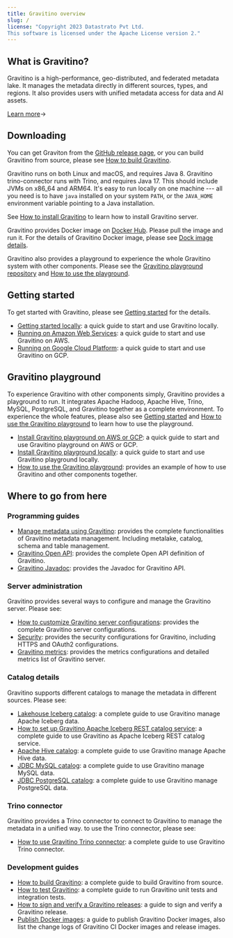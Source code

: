 ```yaml
---
title: Gravitino overview
slug: /
license: "Copyright 2023 Datastrato Pvt Ltd.
This software is licensed under the Apache License version 2."
---
```


## What is Gravitino?

Gravitino is a high-performance, geo-distributed, and federated metadata lake. It manages the
metadata directly in different sources, types, and regions. It also provides users with unified
metadata access for data and AI assets.

[Learn more](./overview)&rarr;

## Downloading

You can get Graviton from the [GitHub release page](https://github.com/datastrato/gravitino/releases),
or you can build Gravitino from source, please see [How to build Gravitino](./how-to-build).

Gravitino runs on both Linux and macOS, and requires Java 8. Gravitino trino-connector runs with
Trino, and requires Java 17. This should include JVMs on x86_64 and
ARM64. It's easy to run locally on one machine --- all you need is to have `java` installed on
your system `PATH`, or the `JAVA_HOME` environment variable pointing to a Java installation.

See [How to install Gravitino](./how-to-install) to learn how to install Gravitino server.

Gravitino provides Docker image on [Docker Hub](https://hub.docker.com/u/datastrato).
Please pull the image and run it. For the details of Gravitino Docker image, please see
[Dock image details](./docker-image-details).

Gravitino also provides a playground to experience the whole Gravitino system with other components.
Please see the [Gravitino playground repository](https://github.com/datastrato/gravitino-playground)
and [How to use the playground](./how-to-use-the-playground).

## Getting started

To get started with Gravitino, please see [Getting started](./getting-started) for the details.

* [Getting started locally](./getting-started#getting-started-locally): a quick guide to start
  and use Gravitino locally.
* [Running on Amazon Web Services](./getting-started#getting-started-on-amazon-web-services): a
  quick guide to start and use Gravitino on AWS.
* [Running on Google Cloud Platform](./getting-started#getting-started-on-google-cloud-platform):
  a quick guide to start and use Gravitino on GCP.

## Gravitino playground

To experience Gravitino with other components simply, Gravitino provides a playground to run. It
integrates Apache Hadoop, Apache Hive, Trino, MySQL, PostgreSQL, and Gravitino together as a
complete environment. To experience the whole features, please also see
[Getting started](./getting-started) and [How to use the Gravitino playground](./how-to-use-the-playground)
to learn how to use the playground.

* [Install Gravitino playground on AWS or GCP](./getting-started#installing-gravitino-playground-on-aws-or-google-cloud-platform):
  a quick guide to start and use Gravitino playground on AWS or GCP.
* [Install Gravitino playground locally](./getting-started#installing-gravitino-playground-locally):
  a quick guide to start and use Gravitino playground locally.
* [How to use the Gravitino playground](./how-to-use-the-playground): provides an example of how
  to use Gravitino and other components together.

## Where to go from here

### Programming guides

* [Manage metadata using Gravitino](./manage-metadata-using-gravitino): provides the complete
  functionalities of Gravitino metadata management. Including metalake, catalog, schema and
  table management.
* [Gravitino Open API](./api/rest/gravitino-rest-api): provides the complete Open API definition of
  Gravitino.
* [Gravitino Javadoc](./api/java/index.html): provides the Javadoc for Gravitino API.

### Server administration

Gravitino provides several ways to configure and manage the Gravitino server. Please see:

* [How to customize Gravitino server configurations](./gravitino-server-config): provides the
  complete Gravitino server configurations.
* [Security](./security): provides the security configurations for Gravitino, including HTTPS
  and OAuth2 configurations.
* [Gravitino metrics](./metrics): provides the metrics configurations and detailed metrics list
  of Gravitino server.

### Catalog details

Gravitino supports different catalogs to manage the metadata in different sources. Please see:

* [Lakehouse Iceberg catalog](./lakehouse-iceberg-catalog): a complete guide to use Gravitino 
  manage Apache Iceberg data.
* [How to set up Gravitino Apache Iceberg REST catalog service](./iceberg-rest-service): a
  complete guide to use Gravitino as Apache Iceberg REST catalog service.
* [Apache Hive catalog](./apache-hive-catalog): a complete guide to use Gravitino manage Apache Hive data.
* [JDBC MySQL catalog](./jdbc-mysql-catalog): a complete guide to use Gravitino manage MySQL data.
* [JDBC PostgreSQL catalog](./jdbc-postgresql-catalog): a complete guide to use Gravitino manage PostgreSQL data.

### Trino connector

Gravitino provides a Trino connector to connect to Gravitino to manage the metadata in a unified
way. to use the Trino connector, please see:

* [How to use Gravitino Trino connector](./trino-connector/index): a complete guide to use Gravitino
  Trino connector.

### Development guides

* [How to build Gravitino](./how-to-build): a complete guide to build Gravitino from
  source.
* [How to test Gravitino](./how-to-test): a complete guide to run Gravitino unit tests and
  integration tests.
* [How to sign and verify a Gravitino releases](./how-to-sign-releases): a guide to sign and verify
  a Gravitino release.
* [Publish Docker images](./publish-docker-images): a guide to publish Gravitino Docker images,
  also list the change logs of Gravitino CI Docker images and release images.
